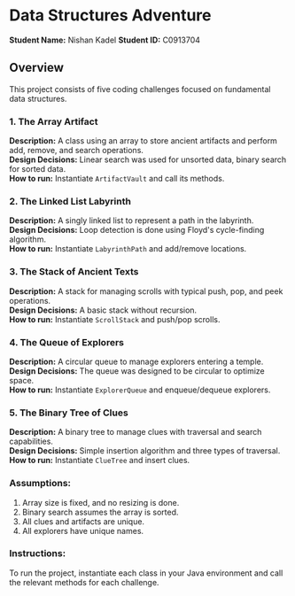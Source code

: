 # Data Structures Adventure

**Student Name:** Nishan Kadel
**Student ID:** C0913704

## Overview
This project consists of five coding challenges focused on fundamental data structures.

### 1. The Array Artifact
**Description:** A class using an array to store ancient artifacts and perform add, remove, and search operations.  
**Design Decisions:** Linear search was used for unsorted data, binary search for sorted data.  
**How to run:** Instantiate `ArtifactVault` and call its methods.

### 2. The Linked List Labyrinth
**Description:** A singly linked list to represent a path in the labyrinth.  
**Design Decisions:** Loop detection is done using Floyd's cycle-finding algorithm.  
**How to run:** Instantiate `LabyrinthPath` and add/remove locations.

### 3. The Stack of Ancient Texts
**Description:** A stack for managing scrolls with typical push, pop, and peek operations.  
**Design Decisions:** A basic stack without recursion.  
**How to run:** Instantiate `ScrollStack` and push/pop scrolls.

### 4. The Queue of Explorers
**Description:** A circular queue to manage explorers entering a temple.  
**Design Decisions:** The queue was designed to be circular to optimize space.  
**How to run:** Instantiate `ExplorerQueue` and enqueue/dequeue explorers.

### 5. The Binary Tree of Clues
**Description:** A binary tree to manage clues with traversal and search capabilities.  
**Design Decisions:** Simple insertion algorithm and three types of traversal.  
**How to run:** Instantiate `ClueTree` and insert clues.

### Assumptions:
1. Array size is fixed, and no resizing is done.
2. Binary search assumes the array is sorted.
3. All clues and artifacts are unique.
4. All explorers have unique names.

### Instructions:
To run the project, instantiate each class in your Java environment and call the relevant methods for each challenge.
